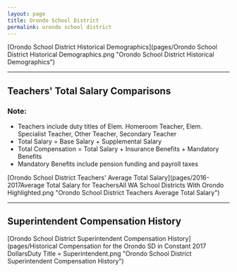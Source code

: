 ```yaml
---
layout: page
title: Orondo School District
permalink: orondo school district
---
```



[Orondo School District Historical Demographics](pages/Orondo School District Historical Demographics.png "Orondo School District Historical Demographics")

___

## Teachers' Total Salary Comparisons
### Note:
- Teachers include duty titles of Elem. Homeroom Teacher, Elem. Specialist Teacher, Other Teacher, Secondary Teacher
- Total Salary = Base Salary + Supplemental Salary
- Total Compensation = Total Salary + Insurance Benefits + Mandatory Benefits
- Mandatory Benefits include pension funding and payroll taxes

[Orondo School District Teachers' Average Total Salary](pages/2016-2017Average Total Salary for TeachersAll WA School Districts With Orondo Highlighted.png "Orondo School District Teachers Average Total Salary")


___

## Superintendent Compensation History

[Orondo School District Superintendent Compensation History](pages/Historical Compensation for the Orondo SD in Constant 2017 DollarsDuty Title = Superintendent.png "Orondo School District Superintendent Compensation History")

